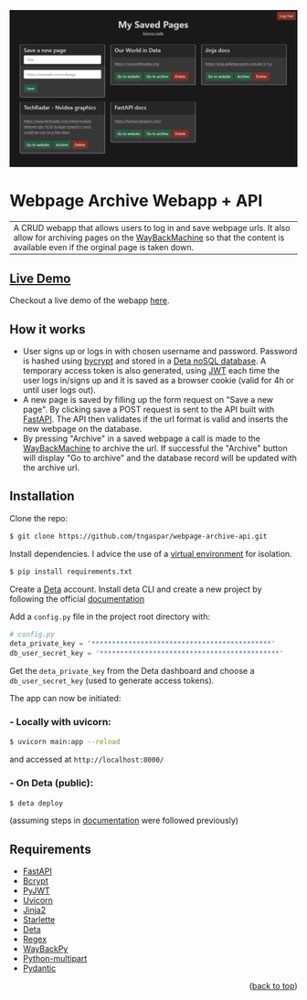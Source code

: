 ![main page](images/main_page.png)


# Webpage Archive Webapp + API

<table>
<tr>
<td>
A CRUD webapp that allows users to log in and save webpage urls. It also allow for archiving pages on the <a href="https://archive.org/web/">WayBackMachine</a> so that the content is available even if the orginal page is taken down.
</tr>
</td>
</table>

## [Live Demo](https://webpagearchive.deta.dev/)
Checkout a live demo of the webapp [here](https://webpagearchive.deta.dev/).

## How it works
* User signs up or logs in with chosen username and password. Password is hashed using <a href="https://en.wikipedia.org/wiki/Bcrypt">bycrypt</a> and stored in a <a href= "https://docs.deta.sh/docs/base/about">Deta noSQL database</a>. A temporary access token is also generated, using <a href="https://jwt.io/">JWT</a> each time the user logs in/signs up and it is saved as a browser cookie (valid for 4h or until user logs out).
* A new page is saved by filling up the form request on "Save a new page". By clicking save a POST request is sent to the API built with <a href="https://fastapi.tiangolo.com/">FastAPI</a>. The API then validates if the url format is valid and inserts the new webpage on the database.
* By pressing "Archive" in a saved webpage a call is made to the <a href="https://archive.org/web/">WayBackMachine</a> to archive the url. If successful the "Archive" button will display "Go to archive" and the database record will be updated with the archive url.

## Installation
Clone the repo:
```bash
$ git clone https://github.com/tngaspar/webpage-archive-api.git
```
Install dependencies. I advice the use of a [virtual environment](https://docs.python.org/3/library/venv.html) for isolation.
```bash
$ pip install requirements.txt
```
Create a <a href="https://www.deta.sh/">Deta<a> account. Install deta CLI and create a new project by following the official [documentation](https://docs.deta.sh/docs/micros/getting_started)

Add a `config.py` file in the project root directory with:

```python
# config.py
deta_private_key = '********************************************'
db_user_secret_key = '********************************************'
```
Get the `deta_private_key` from the Deta dashboard and choose a `db_user_secret_key` (used to generate access tokens).

The app can now be initiated:

### - Locally with uvicorn:
```bash
$ uvicorn main:app --reload
```
and accessed at `http://localhost:8000/`

### - On Deta (public):
```bash
$ deta deploy
```
(assuming steps in [documentation](https://docs.deta.sh/docs/micros/getting_started) were followed previously)

## Requirements

* <a href="https://fastapi.tiangolo.com/">FastAPI</a>
* <a href="https://github.com/pyca/bcrypt/">Bcrypt</a>
* <a href="https://github.com/jpadilla/pyjwt">PyJWT</a>
* <a href="https://www.uvicorn.org/">Uvicorn</a>
* <a href="https://palletsprojects.com/p/jinja/">Jinja2</a>
* <a href="https://github.com/encode/starlette">Starlette</a>
* <a href="https://docs.deta.sh/docs/home/">Deta</a>
* <a href="https://pypi.org/project/regex/">Regex</a>
* <a href="https://akamhy.github.io/waybackpy/">WayBackPy</a>
* <a href="https://github.com/andrew-d/python-multipart">Python-multipart</a>
* <a href="https://pydantic-docs.helpmanual.io/">Pydantic</a>

<p align="right">(<a href="#top">back to top</a>)</p>


